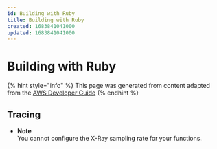 ```yaml
---
id: Building with Ruby
title: Building with Ruby
created: 1683841041000
updated: 1683841041000
---
```

# Building with Ruby

{% hint style="info" %}
This page was generated from content adapted from the [AWS Developer Guide](https://github.com/awsdocs/aws-lambda-developer-guide.git)
{% endhint %}

## Tracing

- **Note**  
You cannot configure the X\-Ray sampling rate for your functions\.

